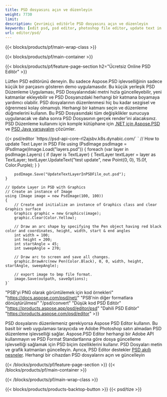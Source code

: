 ```yaml
---
title: PSD dosyasını açın ve düzenleyin
weight: 7730
limit: 
description: Çevrimiçi editörle PSD dosyasını açın ve düzenleyin
keywords: [edit psd, psd editor, photoshop file editor, update text in psd, update psd, open psd, update text in psd]
url: editor/psd/
---
```


{{< blocks/products/pf/main-wrap-class >}}

{{< blocks/products/pf/main-container >}}

{{< blocks/products/pf/feature-page-section h2="Ücretsiz Online PSD Editör" >}}
<p>Lütfen PSD editörünü deneyin. Bu sadece Aspose.PSD işlevselliğinin sadece küçük bir parçasını gösteren demo uygulamasıdır. Bu küçük yerleşik PSD Düzenleme Uygulaması, PSD Dosyalarındaki metni hızla güncelleyebilir, yeni katmanlar ekleyebilir ve PSD Dosyanızdaki herhangi bir katmana boyamaya yardımcı olabilir. PSD dosyalarının düzenlenmesi hiç bu kadar sezgisel ve öğrenmesi kolay olmamıştı. Herhangi bir katmanı seçin ve düzenleme düğmelerini kullanın. Bu PSD Dosyasındaki tüm değişiklikler sunucuya uygulanacak ve daha sonra PSD Dosyasının gerçek render'ini alacaksınız. PSD Düzenleme kullanımı için komple kütüphane için <a href="/psd/{{< lang-code >}}net">.NET için Aspose.PSD</a> ve <a href="/psd/{{< lang-code >}}java">PSD Java varsayalım</a> çözümler. </p>
{{< psd/editor `https://psd-api-core-rl2ajsbv.k8s.dynabic.com/` 
`	// How to update Text Layer in PSD File
	using (PsdImage psdImage = (PsdImage)Image.Load("layers.psd"))
  	{
		foreach (var layer in psdImage.Layers)
		{
			if (layer is TextLayer)
			{
				TextLayer textLayer = layer as TextLayer;
				textLayer.UpdateText("test update", new Point(0, 0), 15.0f, Color.Purple);
			}
		}

		psdImage.Save("UpdateTextLayerInPSDFile_out.psd");
	}
	
	// Update Layer in PSD with Graphics
	// Create an instance of Image
	using (Image image = new PsdImage(100, 100))
	{
		// Create and initialize an instance of Graphics class and clear Graphics surface
		Graphics graphic = new Graphics(image);
		graphic.Clear(Color.Yellow);

		// Draw an arc shape by specifying the Pen object having red black color and coordinates, height, width, start & end angles                 
		int width = 100;
		int height = 200;
		int startAngle = 45;
		int sweepAngle = 270;

		// Draw arc to screen and save all changes.
		graphic.DrawArc(new Pen(Color.Black), 0, 0, width, height, startAngle, sweepAngle);

		// export image to bmp file format.
		image.Save(outpath, saveOptions);
	}` 
"PSB'yi PNG olarak görüntülemek için kod örnekleri"  "https://docs.aspose.com/psd/net/" 
"PSB'nin diğer formatlara dönüştürülmesi"  "/psd/convert" 
"Düşük kod PSD Editör" "https://products.aspose.app/psd/editor/psd" 
"Dahili PSD Editör" "https://products.aspose.com/psd/editor" >}}
<p>PSD dosyalarını düzenlemeniz gerekiyorsa Aspose PSD Editor kullanın. Bu basit bir web uygulaması tarayıcıda ve Adobe Photoshop satın almadan PSD düzenleme işlevselliği sağlar. Aspose.PSD Editor herhangi bir Adobe API kullanmayın ve PSD Format Standartlarına göre dosya güncelleme işlevselliği sağlamak için PSD biçim özelliklerini kullanır. PSD Dosyaları metin ve grafik katmanları güncelleyin. Ayrıca, PSD Editor destekler <a href="https://reference.aspose.com/psd/net/aspose.psd.fileformats.psd.layers.smartobjects/smartobjectlayer/">PSD akıllı nesneler</a>. Herhangi bir cihazdan PSD dosyalarını açın ve güncelleyin</p>

{{< /blocks/products/pf/feature-page-section >}}
{{< /blocks/products/pf/main-container >}}


{{< /blocks/products/pf/main-wrap-class >}}

{{< blocks/products/products-backtop-button >}}
{{< psd/tize >}}
